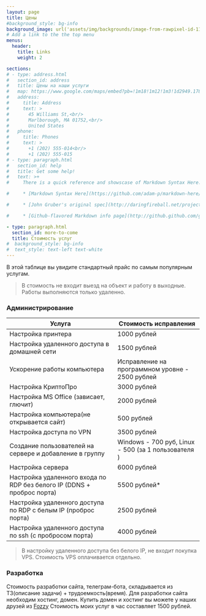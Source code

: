 ```yaml
---
layout: page
title: Цены
#background_style: bg-info
background_image: url('assets/img/backgrounds/image-from-rawpixel-id-1199650-jpeg.jpg')
# Add a link to the the top menu
menus:
  header:
    title: Links
    weight: 2

sections:
# - type: address.html
#   section_id: address
#   title: Цены на наши услуги
#   map: https://www.google.com/maps/embed?pb=!1m18!1m12!1m3!1d2949.1784803899586!2d-71.56614568458906!3d42.338717979188324!2m3!1f0!2f0!3f0!3m2!1i1024!2i768!4f13.1!3m3!1m2!1s0x0%3A0x6335220b7c08850a!2sMarlborough%20District%20Court!5e0!3m2!1sen!2sbg!4v1583193778570!5m2!1sen!2sbg
#   address:
#     title: Address
#     text: >
#       45 Williams St,<br/>
#       Marlborough, MA 01752,<br/>
#       United States
#   phone:
#     title: Phones
#     text: >
#       +1 (202) 555-014<br/>
#       +1 (202) 555-015
# - type: paragraph.html
#   section_id: help
#   title: Get some help!
#   text: >+
#     There is a quick reference and showscase of Markdown Syntax Here:

#     * [Markdown Syntax Here](https://github.com/adam-p/markdown-here/wiki/Markdown-Cheatsheet).

#     * [John Gruber's original spec](http://daringfireball.net/projects/markdown/).

#     * [Github-flavored Markdown info page](http://github.github.com/github-flavored-markdown/).

- type: paragraph.html
  section_id: more-to-come
  title: Стоимость услуг
#  background_style: bg-info
#  text_style: text-left text-white
---
```

В этой таблице вы увидите стандартный прайс по самым популярным услугам.

> В стоимость не входит выезд на объект и работу в выходные. Работы выполняются только удаленно. 

### Администрирование

| Услуга                                                                 | Стоимость исправления                               |
|------------------------------------------------------------------------|-----------------------------------------------------|
| Настройка принтера                                                     | 1000 рублей                                         |
| Настройка удаленного доступа в домашней сети                           | 1500 рублей                                         |
| Ускорение работы компьютера                                            | Исправление на программном уровне - 2500 рублей     |
| Настройка КриптоПро                                                    | 3000 рублей                                         |
| Настройка MS Office (зависает, глючит)                                 | 2000 рублей                                         |
| Настройка компьютера(не открывается сайт)                              | 500 рублей                                          |
| Настройка доступа по VPN                                               | 3500 рублей                                         |
| Создание пользователей на сервере и добавление в группу                | Windows - 700 руб, Linux - 500 (за 1 пользователя ) |
| Настройка сервера                                                      | 6000 рублей                                         |
| Настройка удаленного входа по RDP без белого IP (DDNS + проброс порта) | 5500 рублей*                                        |
| Настройка удаленного доступа по RDP с белым IP (проброс порта)         | 2500 рублей                                         |
| Настройка удаленного доступа по ssh (с пробросом порта)                | 4000 рублей                                         |


> В настройку удаленного доступа без белого IP, не входит покупка VPS. Стоимость VPS оплачивается отдельно.

### Разработка

Стоимость разработки сайта, телеграм-бота, складывается из ТЗ(описание задачи) + трудоемкость(время). 
Для разработки сайта необходим хостинг, домен. Купить домен и хостинг вы можете у наших друзей из [Fozzy](https://fozzy.com/aff.php?aff=17309)
Стоимость моих услуг в час составляет 1500 рублей.
